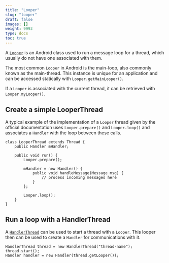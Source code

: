 ```yaml
---
title: "Looper"
slug: "looper"
draft: false
images: []
weight: 9993
type: docs
toc: true
---
```


A [`Looper`][1] is an Android class used to run a message loop for a thread, which usually do not have one associated with them.

The most common `Looper` in Android is the main-loop, also commonly known as the main-thread. This instance is unique for an application and can be accessed statically with `Looper.getMainLooper()`.

If a `Looper` is associated with the current thread, it can be retrieved with `Looper.myLooper()`.


 [1]: https://developer.android.com/reference/android/os/Looper.html

## Create a simple LooperThread
A typical example of the implementation of a `Looper` thread given by the official documentation uses `Looper.prepare()` and `Looper.loop()` and associates a `Handler` with the loop between these calls.

    class LooperThread extends Thread {
        public Handler mHandler;

        public void run() {
            Looper.prepare();

            mHandler = new Handler() {
                public void handleMessage(Message msg) {
                    // process incoming messages here
                }
            };

            Looper.loop();
        }
    }



## Run a loop with a HandlerThread
A [`HandlerThread`][1] can be used to start a thread with a `Looper`. This looper then can be used to create a `Handler` for communications with it.

    HandlerThread thread = new HandlerThread("thread-name");
    thread.start();
    Handler handler = new Handler(thread.getLooper());


  [1]: https://developer.android.com/reference/android/os/HandlerThread.html


